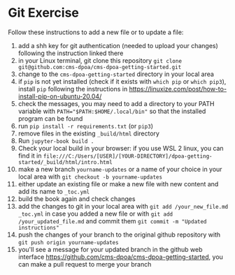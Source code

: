 # Git Exercise

Follow these instructions to add a new file or to update a file:
1.  add a shh key for git authentication (needed to upload your changes) following the instruction linked there
2.  in your Linux terminal, git clone this repository `git clone git@github.com:cms-dpoa/cms-dpoa-getting-started.git`
3. change to  the `cms-dpoa-getting-started` directory in your local area
4. if  `pip` is not yet installed (check if it exists with `which pip` or `which pip3`), install `pip` following the instructions in https://linuxize.com/post/how-to-install-pip-on-ubuntu-20.04/
5. check the messages, you may need to add a directory to your PATH variable with `PATH="$PATH:$HOME/.local/bin"` so that the installed program can be found
6. run  `pip install -r requirements.txt` (or `pip3`)
7.  remove files in the existing `_build/html` directory 
8.  Run `jupyter-book build .`
9. Check your local build in your browser: if you use WSL 2 linux, you can find it in `file:///C:/Users/[USER]/[YOUR-DIRECTORY]/dpoa-getting-started/_build/html/intro.html`
10.  make a new branch `yourname-updates` or a name of your choice in your local area with `git checkout -b yourname-updates`
11. either update an existing file or make a new file with new content and add its name to `_toc.yml`
12.  build the book again and check changes
13. add the changes to git in your local area with `git add /your_new_file.md _toc.yml` in case you added a new file or with 
`git add /your_updated_file.md` and commit them `git commit -m "Updated instructions"`
14.  push the changes of your branch to the original github repository with `git push origin yourname-updates`
15. you'll see a message for your updated branch in the github web interface https://github.com/cms-dpoa/cms-dpoa-getting-started, you can make a pull request to merge your branch

